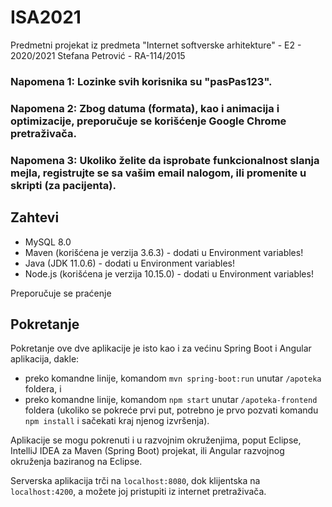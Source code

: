 # ISA2021
Predmetni projekat iz predmeta "Internet softverske arhitekture" - E2 - 2020/2021
Stefana Petrović - RA-114/2015

### Napomena 1: Lozinke svih korisnika su "pasPas123".
### Napomena 2: Zbog datuma (formata), kao i animacija i optimizacije, preporučuje se korišćenje Google Chrome pretraživača.
### Napomena 3: Ukoliko želite da isprobate funkcionalnost slanja mejla, registrujte se sa vašim email nalogom, ili promenite u skripti (za pacijenta).

## Zahtevi
- MySQL 8.0
- Maven (korišćena je verzija 3.6.3) - dodati u Environment variables!
- Java (JDK 11.0.6) - dodati u Environment variables!
- Node.js (korišćena je verzija 10.15.0) - dodati u Environment variables!

Preporučuje se praćenje

## Pokretanje

Pokretanje ove dve aplikacije je isto kao i za većinu Spring Boot i Angular aplikacija, dakle:

- preko komandne linije, komandom `mvn spring-boot:run` unutar `/apoteka` foldera, i
- preko komandne linije, komandom `npm start` unutar `/apoteka-frontend` foldera (ukoliko se pokreće prvi put, potrebno je prvo pozvati komandu `npm install` i sačekati kraj njenog izvršenja).

Aplikacije se mogu pokrenuti i u razvojnim okruženjima, poput Eclipse, IntelliJ IDEA za Maven (Spring Boot) projekat, ili Angular razvojnog okruženja baziranog na Eclipse.

Serverska aplikacija trči na `localhost:8080`, dok klijentska na `localhost:4200`, a možete joj pristupiti iz internet pretraživača.